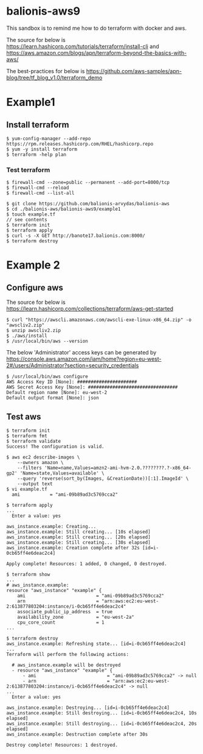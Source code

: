 # balionis-aws9

This sandbox is to remind me how to do terraform with docker and aws.

The source for below is https://learn.hashicorp.com/tutorials/terraform/install-cli 
and https://aws.amazon.com/blogs/apn/terraform-beyond-the-basics-with-aws/

The best-practices for below is https://github.com/aws-samples/apn-blog/tree/tf_blog_v1.0/terraform_demo

# Example1

## Install terraform

```
$ yum-config-manager --add-repo https://rpm.releases.hashicorp.com/RHEL/hashicorp.repo
$ yum -y install terraform
$ terraform -help plan
```

### Test terraform

```
$ firewall-cmd --zone=public --permanent --add-port=8000/tcp
$ firewall-cmd --reload
$ firewall-cmd --list-all

$ git clone https://github.com/balionis-arvydas/balionis-aws
$ cd ./balionis-aws/balionis-aws9/example1
$ touch example.tf 
// see contents
$ terraform init
$ terraform apply
$ curl -s -X GET http://banote17.balionis.com:8000/
$ terraform destroy
```

# Example 2

## Configure aws 

The source for below is https://learn.hashicorp.com/collections/terraform/aws-get-started

```
$ curl "https://awscli.amazonaws.com/awscli-exe-linux-x86_64.zip" -o "awscliv2.zip"
$ unzip awscliv2.zip
$ ./aws/install
$ /usr/local/bin/aws --version
```

The below 'Administrator' access keys can be generated by https://console.aws.amazon.com/iam/home?region=eu-west-2#/users/Administrator?section=security_credentials 

```
$ /usr/local/bin/aws configure
AWS Access Key ID [None]: ######################
AWS Secret Access Key [None]: #################################
Default region name [None]: eu-west-2
Default output format [None]: json
```

## Test aws 

```
$ terraform init
$ terraform fmt
$ terraform validate
Success! The configuration is valid.
``` 

``` 
$ aws ec2 describe-images \
    --owners amazon \
    --filters 'Name=name,Values=amzn2-ami-hvm-2.0.????????.?-x86_64-gp2' 'Name=state,Values=available' \
    --query 'reverse(sort_by(Images, &CreationDate))[:1].ImageId' \
    --output text
$ vi example.tf 
  ami           = "ami-09b89ad3c5769cca2"
``` 

``` 
$ terraform apply
...
  Enter a value: yes

aws_instance.example: Creating...
aws_instance.example: Still creating... [10s elapsed]
aws_instance.example: Still creating... [20s elapsed]
aws_instance.example: Still creating... [30s elapsed]
aws_instance.example: Creation complete after 32s [id=i-0cb65ff4e6deac2c4]

Apply complete! Resources: 1 added, 0 changed, 0 destroyed.
``` 

```
$ terraform show
...
# aws_instance.example:
resource "aws_instance" "example" {
    ami                          = "ami-09b89ad3c5769cca2"
    arn                          = "arn:aws:ec2:eu-west-2:613877803204:instance/i-0cb65ff4e6deac2c4"
    associate_public_ip_address  = true
    availability_zone            = "eu-west-2a"
    cpu_core_count               = 1
...
```

```
$ terraform destroy
aws_instance.example: Refreshing state... [id=i-0cb65ff4e6deac2c4]
...
Terraform will perform the following actions:

  # aws_instance.example will be destroyed
  - resource "aws_instance" "example" {
      - ami                          = "ami-09b89ad3c5769cca2" -> null
      - arn                          = "arn:aws:ec2:eu-west-2:613877803204:instance/i-0cb65ff4e6deac2c4" -> null
...
  Enter a value: yes

aws_instance.example: Destroying... [id=i-0cb65ff4e6deac2c4]
aws_instance.example: Still destroying... [id=i-0cb65ff4e6deac2c4, 10s elapsed]
aws_instance.example: Still destroying... [id=i-0cb65ff4e6deac2c4, 20s elapsed]
aws_instance.example: Destruction complete after 30s

Destroy complete! Resources: 1 destroyed.
```